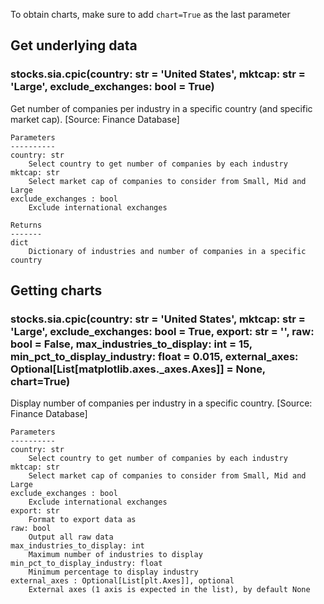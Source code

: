 To obtain charts, make sure to add `chart=True` as the last parameter

## Get underlying data 
### stocks.sia.cpic(country: str = 'United States', mktcap: str = 'Large', exclude_exchanges: bool = True)

Get number of companies per industry in a specific country (and specific market cap). [Source: Finance Database]

    Parameters
    ----------
    country: str
        Select country to get number of companies by each industry
    mktcap: str
        Select market cap of companies to consider from Small, Mid and Large
    exclude_exchanges : bool
        Exclude international exchanges

    Returns
    -------
    dict
        Dictionary of industries and number of companies in a specific country

## Getting charts 
### stocks.sia.cpic(country: str = 'United States', mktcap: str = 'Large', exclude_exchanges: bool = True, export: str = '', raw: bool = False, max_industries_to_display: int = 15, min_pct_to_display_industry: float = 0.015, external_axes: Optional[List[matplotlib.axes._axes.Axes]] = None, chart=True)

Display number of companies per industry in a specific country. [Source: Finance Database]

    Parameters
    ----------
    country: str
        Select country to get number of companies by each industry
    mktcap: str
        Select market cap of companies to consider from Small, Mid and Large
    exclude_exchanges : bool
        Exclude international exchanges
    export: str
        Format to export data as
    raw: bool
        Output all raw data
    max_industries_to_display: int
        Maximum number of industries to display
    min_pct_to_display_industry: float
        Minimum percentage to display industry
    external_axes : Optional[List[plt.Axes]], optional
        External axes (1 axis is expected in the list), by default None

